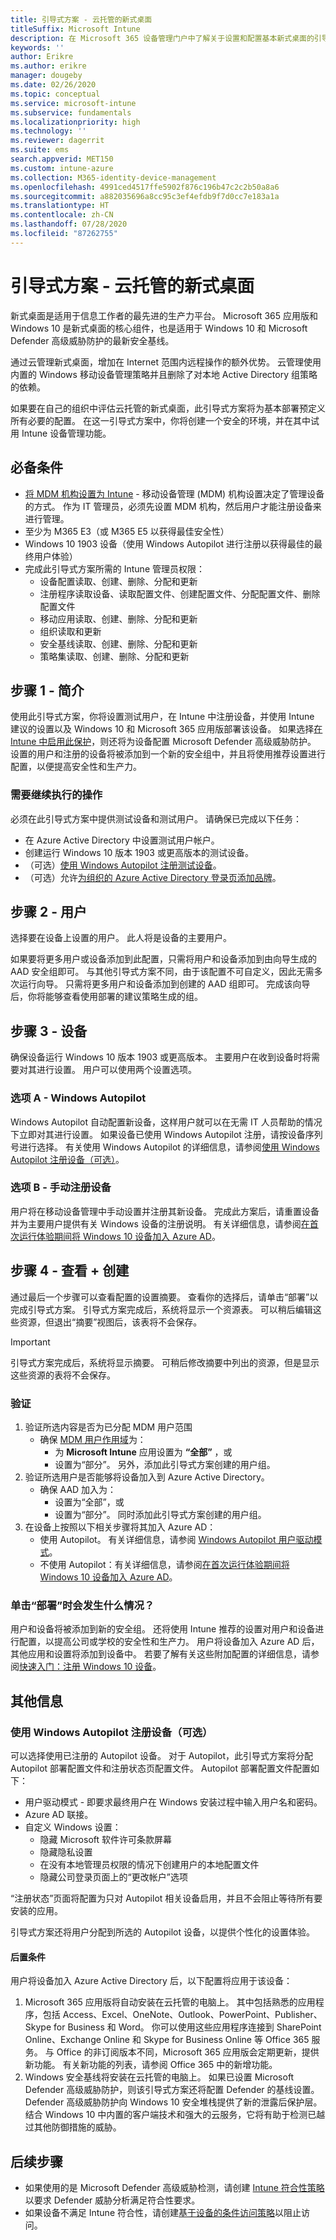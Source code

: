 ```yaml
---
title: 引导式方案 - 云托管的新式桌面
titleSuffix: Microsoft Intune
description: 在 Microsoft 365 设备管理门户中了解关于设置和配置基本新式桌面的引导式方案。
keywords: ''
author: Erikre
ms.author: erikre
manager: dougeby
ms.date: 02/26/2020
ms.topic: conceptual
ms.service: microsoft-intune
ms.subservice: fundamentals
ms.localizationpriority: high
ms.technology: ''
ms.reviewer: dagerrit
ms.suite: ems
search.appverid: MET150
ms.custom: intune-azure
ms.collection: M365-identity-device-management
ms.openlocfilehash: 4991ced4517ffe5902f876c196b47c2c2b50a8a6
ms.sourcegitcommit: a882035696a8cc95c3ef4efdb9f7d0cc7e183a1a
ms.translationtype: HT
ms.contentlocale: zh-CN
ms.lasthandoff: 07/28/2020
ms.locfileid: "87262755"
---
```

# <a name="guided-scenario---cloud-managed-modern-desktop"></a>引导式方案 - 云托管的新式桌面

新式桌面是适用于信息工作者的最先进的生产力平台。 Microsoft 365 应用版和 Windows 10 是新式桌面的核心组件，也是适用于 Windows 10 和 Microsoft Defender 高级威胁防护的最新安全基线。

通过云管理新式桌面，增加在 Internet 范围内远程操作的额外优势。 云管理使用内置的 Windows 移动设备管理策略并且删除了对本地 Active Directory 组策略的依赖。

如果要在自己的组织中评估云托管的新式桌面，此引导式方案将为基本部署预定义所有必要的配置。 在这一引导式方案中，你将创建一个安全的环境，并在其中试用 Intune 设备管理功能。

## <a name="prerequisites"></a>必备条件

- [将 MDM 机构设置为 Intune](../fundamentals/mdm-authority-set.md#set-mdm-authority-to-intune) - 移动设备管理 (MDM) 机构设置决定了管理设备的方式。 作为 IT 管理员，必须先设置 MDM 机构，然后用户才能注册设备来进行管理。
- 至少为 M365 E3（或 M365 E5 以获得最佳安全性）
- Windows 10 1903 设备（使用 Windows Autopilot 进行注册以获得最佳的最终用户体验）
- 完成此引导式方案所需的 Intune 管理员权限：
  - 设备配置读取、创建、删除、分配和更新
  - 注册程序读取设备、读取配置文件、创建配置文件、分配配置文件、删除配置文件
  - 移动应用读取、创建、删除、分配和更新
  - 组织读取和更新
  - 安全基线读取、创建、删除、分配和更新
  - 策略集读取、创建、删除、分配和更新

## <a name="step-1---introduction"></a>步骤 1 - 简介

使用此引导式方案，你将设置测试用户，在 Intune 中注册设备，并使用 Intune 建议的设置以及 Windows 10 和 Microsoft 365 应用版部署该设备。 如果选择[在 Intune 中启用此保护](../protect/advanced-threat-protection-configure.md#enable-microsoft-defender-atp-in-intune)，则还将为设备配置 Microsoft Defender 高级威胁防护。 设置的用户和注册的设备将被添加到一个新的安全组中，并且将使用推荐设置进行配置，以便提高安全性和生产力。

### <a name="what-you-will-need-to-continue"></a>需要继续执行的操作

必须在此引导式方案中提供测试设备和测试用户。 请确保已完成以下任务：

- 在 Azure Active Directory 中设置测试用户帐户。
- 创建运行 Windows 10 版本 1903 或更高版本的测试设备。
- （可选）[使用 Windows Autopilot 注册测试设备](../enrollment/enrollment-autopilot.md#add-devices)。
- （可选）允许[为组织的 Azure Active Directory 登录页添加品牌](https://go.microsoft.com/fwlink/?linkid=2102455)。

## <a name="step-2---user"></a>步骤 2 - 用户

选择要在设备上设置的用户。 此人将是设备的主要用户。

如果要将更多用户或设备添加到此配置，只需将用户和设备添加到由向导生成的 AAD 安全组即可。 与其他引导式方案不同，由于该配置不可自定义，因此无需多次运行向导。 只需将更多用户和设备添加到创建的 AAD 组即可。 完成该向导后，你将能够查看使用部署的建议策略生成的组。

## <a name="step-3---device"></a>步骤 3 - 设备

确保设备运行 Windows 10 版本 1903 或更高版本。  主要用户在收到设备时将需要对其进行设置。 用户可以使用两个设置选项。

### <a name="option-a--windows-autopilot"></a>选项 A - Windows Autopilot

Windows Autopilot 自动配置新设备，这样用户就可以在无需 IT 人员帮助的情况下立即对其进行设置。 如果设备已使用 Windows Autopilot 注册，请按设备序列号进行选择。 有关使用 Windows Autopilot 的详细信息，请参阅[使用 Windows Autopilot 注册设备（可选）](../fundamentals/guided-scenarios-cloud-managed-pc.md#register-device-with-windows-autopilot-optional)。

### <a name="option-b--manual-device-enrollment"></a>选项 B - 手动注册设备

用户将在移动设备管理中手动设置并注册其新设备。 完成此方案后，请重置设备并为主要用户提供有关 Windows 设备的注册说明。 有关详细信息，请参阅[在首次运行体验期间将 Windows 10 设备加入 Azure AD](https://docs.microsoft.com/azure/active-directory/devices/azuread-joined-devices-frx#joining-a-device)。

## <a name="step-4---review--create"></a>步骤 4 - 查看 + 创建

通过最后一个步骤可以查看配置的设置摘要。 查看你的选择后，请单击“部署”以完成引导式方案。 引导式方案完成后，系统将显示一个资源表。 可以稍后编辑这些资源，但退出“摘要”视图后，该表将不会保存。

> [!IMPORTANT]
> 引导式方案完成后，系统将显示摘要。 可稍后修改摘要中列出的资源，但是显示这些资源的表将不会保存。

### <a name="verification"></a>验证

1. 验证所选内容是否为已分配 MDM 用户范围
    - 确保 [MDM 用户作用域](../enrollment/windows-enroll.md#enable-windows-10-automatic-enrollment)为：
        - 为 **Microsoft Intune** 应用设置为 **“全部”** ，或
        - 设置为“部分”。 另外，添加此引导式方案创建的用户组。
2. 验证所选用户是否能够将设备加入到 Azure Active Directory。
    - 确保 AAD 加入为：
        - 设置为“全部”，或
        - 设置为“部分”。 同时添加此引导式方案创建的用户组。
3. 在设备上按照以下相关步骤将其加入 Azure AD：
    - 使用 Autopilot。 有关详细信息，请参阅 [Windows Autopilot 用户驱动模式](https://docs.microsoft.com/windows/deployment/windows-autopilot/user-driven)。
    - 不使用 Autopilot：有关详细信息，请参阅[在首次运行体验期间将 Windows 10 设备加入 Azure AD](https://docs.microsoft.com/azure/active-directory/devices/azuread-joined-devices-frx#joining-a-device)。

### <a name="what-happens-when-i-click-deploy"></a>单击“部署”时会发生什么情况？
用户和设备将被添加到新的安全组。 还将使用 Intune 推荐的设置对用户和设备进行配置，以提高公司或学校的安全性和生产力。 用户将设备加入 Azure AD 后，其他应用和设置将添加到设备中。 若要了解有关这些附加配置的详细信息，请参阅[快速入门：注册 Windows 10 设备](../enrollment/quickstart-enroll-windows-device.md)。

## <a name="additional-information"></a>其他信息

### <a name="register-device-with-windows-autopilot-optional"></a>使用 Windows Autopilot 注册设备（可选）

可以选择使用已注册的 Autopilot 设备。 对于 Autopilot，此引导式方案将分配 Autopilot 部署配置文件和注册状态页配置文件。 Autopilot 部署配置文件配置如下：

- 用户驱动模式 - 即要求最终用户在 Windows 安装过程中输入用户名和密码。
- Azure AD 联接。
- 自定义 Windows 设置：
  - 隐藏 Microsoft 软件许可条款屏幕
  - 隐藏隐私设置 
  - 在没有本地管理员权限的情况下创建用户的本地配置文件
  - 隐藏公司登录页面上的“更改帐户”选项

“注册状态”页面将配置为只对 Autopilot 相关设备启用，并且不会阻止等待所有要安装的应用。

引导式方案还将用户分配到所选的 Autopilot 设备，以提供个性化的设置体验。

#### <a name="post-requisites"></a>后置条件

用户将设备加入 Azure Active Directory 后，以下配置将应用于该设备：

1. Microsoft 365 应用版将自动安装在云托管的电脑上。 其中包括熟悉的应用程序，包括 Access、Excel、OneNote、Outlook、PowerPoint、Publisher、Skype for Business 和 Word。 你可以使用这些应用程序连接到 SharePoint Online、Exchange Online 和 Skype for Business Online 等 Office 365 服务。 与 Office 的非订阅版本不同，Microsoft 365 应用版会定期更新，提供新功能。 有关新功能的列表，请参阅 Office 365 中的新增功能。
2. Windows 安全基线将安装在云托管的电脑上。 如果已设置 Microsoft Defender 高级威胁防护，则该引导式方案还将配置 Defender 的基线设置。 Defender 高级威胁防护向 Windows 10 安全堆栈提供了新的泄露后保护层。 结合 Windows 10 中内置的客户端技术和强大的云服务，它将有助于检测已越过其他防御措施的威胁。 

## <a name="next-steps"></a>后续步骤

- 如果使用的是 Microsoft Defender 高级威胁检测，请创建 [Intune 符合性策略](../protect/advanced-threat-protection-configure.md#create-and-assign-compliance-policy-to-set-device-risk-level)以要求 Defender 威胁分析满足符合性要求。
- 如果设备不满足 Intune 符合性，请创建[基于设备的条件访问策略](../protect/advanced-threat-protection-configure.md#create-a-conditional-access-policy)以阻止访问。